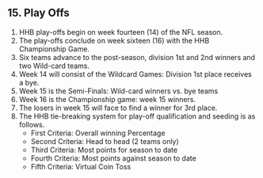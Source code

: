 ## 15. Play Offs

1. HHB play-offs begin on week fourteen (14) of the NFL season.
1. The play-offs conclude on week sixteen (16) with the HHB Championship Game.
1. Six teams advance to the post-season, division 1st and 2nd winners and two Wild-card teams.
1. Week 14 will consist of the Wildcard Games: Division 1st place receives a bye.
1. Week 15 is the Semi-Finals: Wild-card winners vs. bye teams
1. Week 16 is the Championship game: week 15 winners.
1. The losers in week 15 will face to find a winner for 3rd place.
1. The HHB tie-breaking system for play-off qualification and seeding is as follows.
    - First Criteria: Overall winning Percentage
    - Second Criteria: Head to head (2 teams only)
    - Third Criteria: Most points for season to date
    - Fourth Criteria: Most points against season to date
    - Fifth Criteria: Virtual Coin Toss
